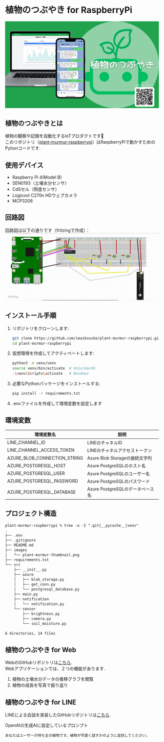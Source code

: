 # 植物のつぶやき for RaspberryPi

![植物のつぶやきのサムネイル](./images/plant-murmur-thumbnail.png "植物のつぶやきのサムネイル")

## 植物のつぶやきとは
植物の観察や記録を自動化するIoTプロダクトです🌱<br>
このリポジトリ（[plant-murmur-raspberrypi](https://github.com/imaikosuke/plant-murmur-raspberrypi)）はRaspberryPiで動かすためのPyhonコードです.

## 使用デバイス
- Raspberry Pi 4(Model B)
- SEN0193（土壌水分センサ）
- CdSセル（照度センサ）
- Logicool C270n HDウェブカメラ
- MCP3208

## 回路図
回路図は以下の通りです（fritzingで作成）：
![回路図](./images/plant-murmur-schematic.png "植物のつぶやきの回路図")

## インストール手順
1. リポジトリをクローンします:
    ```sh
    git clone https://github.com/imaikosuke/plant-murmur-raspberrypi.git
    cd plant-murmur-raspberrypi
    ```
2. 仮想環境を作成してアクティベートします:
    ```sh
    python3 -m venv/venv
    source venv/bin/activate  # Unix/macOS
    .\venv\Scripts\activate   # Windows
    ```
3. 必要なPythonパッケージをインストールする:
    ```sh
    pip install -r requirements.txt
    ```
4. .envファイルを作成して環境変数を設定します

## 環境変数
| 環境変数名                    | 説明                               |
| ----------------------------- | ---------------------------------- |
| LINE_CHANNEL_ID               | LINEのチャネルID                    |
| LINE_CHANNEL_ACCESS_TOKEN     | LINEのチャネルアクセストークン     |
| AZURE_BLOB_CONNECTION_STRING  | Azure Blob Storageの接続文字列     |
| AZURE_POSTGRESQL_HOST         | Azure PostgreSQLのホスト名         |
| AZURE_POSTGRESQL_USER         | Azure PostgreSQLのユーザー名       |
| AZURE_POSTGRESQL_PASSWORD     | Azure PostgreSQLのパスワード       |
| AZURE_POSTGRESQL_DATABASE     | Azure PostgreSQLのデータベース名   |

## プロジェクト構造
```
plant-murmur-raspberrypi % tree -a -I ".git|__pycache__|venv"  
.
├── .env
├── .gitignore
├── README.md
├── images
│   └── plant-murmur-thumbnail.png
├── requirements.txt
└── src
    ├── __init__.py
    ├── azure
    │   ├── blob_storage.py
    │   ├── get_conn.py
    │   └── postgresql_database.py
    ├── main.py
    ├── notification
    │   └── notification.py
    └── sensor
        ├── brightness.py
        ├── camera.py
        └── soil_moisture.py

6 directories, 14 files
```

## 植物のつぶやき for Web
WebのGitHubリポジトリは[こちら](https://github.com/imaikosuke/plant-murmur-web).<br>
Webアプリケーションでは、２つの機能があります.<br>
1. 植物の土壌水分データの推移グラフを閲覧
2. 植物の成長を写真で振り返り

## 植物のつぶやき for LINE
LINEによる会話を実装したGitHubリポジトリは[こちら](https://github.com/imaikosuke/plant-murmur-line).

OpenAIの生成AIに設定しているプロンプト
```
あなたはユーザーが持ち主の植物です。植物が可愛く話すかのように返信してください。
```